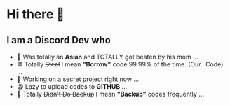 # Hi there 👋
## I am a Discord Dev who

- 🧒 Was totally an **Asian** and TOTALLY got beaten by his mom ...
- © Totally ~~Steal~~ I mean **"Borrow"** code 99.99% of the time. (Our...Code) ...
- 🤫 Working on a secret project right now ...
- 😫 ~~Lazy~~ to upload codes to **GITHUB** ...
- 🦆 Totally ~~Didn't Do Backup~~ I mean **"Backup"** codes frequently ...
<!--
**ItzKeyHeyHeymanCode/ItzKeyHeyHeymanCode** is a ✨ _special_ ✨ repository because its `README.md` (this file) appears on your GitHub profile.

Here are some ideas to get you started:

- 🔭 I’m currently working on ...
- 🌱 I’m currently learning ...
- 👯 I’m looking to collaborate on ...
- 🤔 I’m looking for help with ...
- 💬 Ask me about ...
- 📫 How to reach me: ...
- 😄 Pronouns: ...
- ⚡ Fun fact: ...
-->
